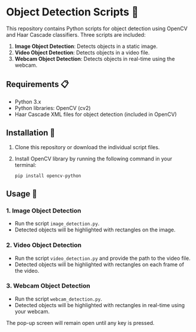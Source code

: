# Object Detection Scripts 🚀

This repository contains Python scripts for object detection using OpenCV and Haar Cascade classifiers. Three scripts are included:

1. **Image Object Detection**: Detects objects in a static image.
2. **Video Object Detection**: Detects objects in a video file.
3. **Webcam Object Detection**: Detects objects in real-time using the webcam.

## Requirements 📋

- Python 3.x
- Python libraries: OpenCV (cv2)
- Haar Cascade XML files for object detection (included in OpenCV)

## Installation 🔧

1. Clone this repository or download the individual script files.
2. Install OpenCV library by running the following command in your terminal:

    ```
    pip install opencv-python
    ```

## Usage 📄

### 1. Image Object Detection
- Run the script `image_detection.py`.
- Detected objects will be highlighted with rectangles on the image.

### 2. Video Object Detection
- Run the script `video_detection.py` and provide the path to the video file.
- Detected objects will be highlighted with rectangles on each frame of the video.

### 3. Webcam Object Detection
- Run the script `webcam_detection.py`.
- Detected objects will be highlighted with rectangles in real-time using your webcam.

The pop-up screen will remain open until any key is pressed.
